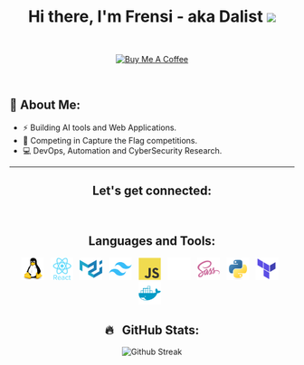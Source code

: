<h1 align="center">Hi there, I'm Frensi - aka Dalist <img src="https://media.giphy.com/media/hvRJCLFzcasrR4ia7z/giphy.gif" width="40"></h1>
&nbsp;
<p align="center">
<a href="https://www.buymeacoffee.com/dalist" target="_blank"><img src="https://img.buymeacoffee.com/button-api/?text=Buy%20me%20a%20coffee&emoji=&slug=dalist&button_colour=5F7FFF&font_colour=ffffff&font_family=Cookie&outline_colour=000000&coffee_colour=FFDD00" alt="Buy Me A Coffee" height="51" width="184"></a>
</p>
&nbsp;&nbsp;

## 🚀 About Me:

- ⚡ Building AI tools and Web Applications.
- 🚩 Competing in Capture the Flag competitions.
- 💻 DevOps, Automation and CyberSecurity Research.
---

<h2 align="center"> Let's get connected:</h2>

<p align="center">
<a href="https://dalist1.github.io/#gh-light-mode-only" src="https://raw.githubusercontent.com/dalist1/dalist1/main/img/globe-light.svg" /></a>
<a href="https://dalist1.github.io/#gh-dark-mode-only" src="https://raw.githubusercontent.com/dalist1/dalist1/main/img/globe-dark.svg" /></a>
&nbsp;&nbsp;
<a href="https://www.linkedin.com/in/frensiqatipi/#gh-light-mode-only" src="https://raw.githubusercontent.com/dalist1/dalist1/main/img/linkedin-light.svg" /></a>
<a href="https://www.linkedin.com/in/frensiqatipi/#gh-dark-mode-only" src="https://raw.githubusercontent.com/dalist1/dalist1/main/img/linkedin-dark.svg" /></a>
&nbsp;&nbsp;
</p>


<div align="center">
<h2>Languages and Tools:</h2>
<img src="https://github.com/devicons/devicon/blob/master/icons/linux/linux-original.svg" title="Linux" alt="Linux" width="40" height="40"/>&nbsp;&nbsp;
<img src="https://github.com/devicons/devicon/blob/master/icons/react/react-original-wordmark.svg" title="React" alt="React" width="40" height="40"/>&nbsp;&nbsp;
<img src="https://github.com/devicons/devicon/blob/master/icons/materialui/materialui-original.svg" title="Material UI" alt="Material UI" width="40" height="40"/>&nbsp;&nbsp;
<img src="https://github.com/devicons/devicon/blob/master/icons/tailwindcss/tailwindcss-plain.svg" title="Tailwindcss" alt="Tailwindcss" width="40" height="40"/>&nbsp;&nbsp;
<img src="https://github.com/devicons/devicon/blob/master/icons/javascript/javascript-original.svg" title="JavaScript" alt="JavaScript" width="40" height="40"/>&nbsp;&nbsp;
<img src="./img/next.svg" title="NextJS" alt="NextJS" width="40" height="40"/>&nbsp;&nbsp;
<img src="https://github.com/devicons/devicon/blob/master/icons/sass/sass-original.svg" title="Sass"  alt="Sass" width="40" height="40"/>&nbsp;&nbsp;
<img src="https://github.com/devicons/devicon/blob/master/icons/python/python-original.svg" title="Python"  alt="Python" width="40" height="40"/>&nbsp;&nbsp;
<img src="https://github.com/devicons/devicon/blob/master/icons/terraform/terraform-original.svg" title="Terraform" **alt="Terraform" width="40" height="40"/>&nbsp;&nbsp;
<img src="https://github.com/devicons/devicon/blob/master/icons/docker/docker-plain.svg" title="Git" **alt="Git" width="40" height="40"/>&nbsp;&nbsp;
</div>

<div align="center">
<h2>🔥 &nbsp; GitHub Stats:</h2>
<p>
<img src="https://streak-stats.demolab.com?user=dalist1&theme=algolia&border_radius=20&hide_border=true" alt="Github Streak"/>
</p>
</div>
